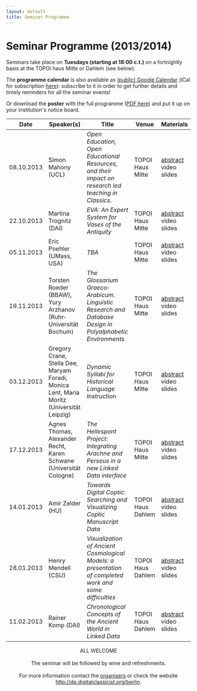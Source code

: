 ```yaml
---
layout: default
title: Seminar Programme
---
```


# Seminar Programme (2013/2014)

Seminars take place on **Tuesdays (starting at 18:00 c.t.)** on a fortnightly basis at the TOPOI haus Mitte or Dahlem (see below).

The **programme calendar** is also available as [(public) Google Calendar](https://www.google.com/calendar/embed?src=aicf2vlsr7t34v4qrju5fiso54%40group.calendar.google.com&ctz=Europe/Berlin) (iCal for subscription [here](https://www.google.com/calendar/ical/aicf2vlsr7t34v4qrju5fiso54%40group.calendar.google.com/public/basic.ics)): subscribe to it in order to get further details and timely reminders for all the seminar events!

Or download the **poster** with the full programme ([PDF here](/berlin/files/Poster-Full-Programme.pdf)) and put it up on your institution's notice board.

Date | Speaker(s) | Title | Venue | Materials
-----------|-------------------------|-------------------------------------------------------------------------------------------------------------------------------------------------|----------------|----------------	 
08.10.2013 | Simon Mahony (UCL) | *Open Education, Open Educational Resources, and their impact on research led teaching in Classics.* | TOPOI Haus Mitte| [abstract]() video slides
22.10.2013 | Martina Trognitz (DAI) | *EVA: An Expert System for Vases of the Antiquity* | TOPOI Haus Mitte | [abstract]() video slides
05.11.2013 | Eric Poehler (UMass, USA) | *TBA* | TOPOI Haus Mitte | [abstract]() video slides
19.11.2013 | Torsten Roeder (BBAW), Yury Arzhanov (Ruhr­Universität Bochum) | *The Glossarium Graeco­Arabicum. Linguistic Research and Database Design in Polyalphabetic Environments* | TOPOI Haus Mitte| [abstract]() video slides
03.12.2013 | Gregory Crane, Stella Dee, Maryam Foradi, Monica Lent, Maria Moritz (Universität Leipzig) | *Dynamic Syllabi for Historical Language Instruction* | TOPOI Haus Mitte | [abstract]() video slides
17.12.2013 | Agnes Thomas, Alexander Recht, Karen Schwane (Universität Cologne) | *The Hellespont Project: Integrating Arachne and Perseus in a new Linked Data interface* | TOPOI Haus Mitte | [abstract]() video slides
14.01.2013 | Amir Zelder (HU) | *Towards Digital Coptic: Searching and Visualizing Coptic Manuscript Data* | TOPOI Haus Dahlem | [abstract]() video slides
28.01.2013 | Henry Mendell  (CSU) | *Visualization of Ancient Cosmological Models: a presentation of completed work and some difficulties* | TOPOI Haus Dahlem | [abstract]() video slides
11.02.2013 | Rainer Komp (DAI) | *Chronological Concepts of the Ancient World in Linked Data* | TOPOI Haus Dahlem |  [abstract]() video slides


<div style="text-align: center">ALL WELCOME
<br/><br/>
The seminar will be followed by wine and refreshments.
<br/><br/>
For more information contact the <a href="http://de.digitalclassicist.org/berlin/about">organisers</a> or check the website <a href="http://de.digitalclassicist.org/berlin">http://de.digitalclassicist.org/berlin</a>.
<br/><br/>
	</div>

